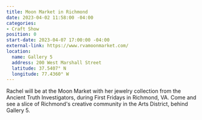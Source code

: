 ```yaml
---
title: Moon Market in Richmond
date: 2023-04-02 11:58:00 -04:00
categories:
- Craft Show
position: 0
start-date: 2023-04-07 17:00:00 -04:00
external-link: https://www.rvamoonmarket.com/
location:
  name: Gallery 5
  address: 200 West Marshall Street
  latitude: 37.5407° N
  longitude: 77.4360° W
---
```


Rachel will be at the Moon Market with her jewelry collection from the Ancient Truth Investigators, during First Fridays in Richmond, VA. Come and see a slice of Richmond's creative community in the Arts District, behind Gallery 5. 